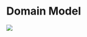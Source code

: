 # Domain Model

[![](https://mermaid.ink/img/pako:eNqdU01rwzAM_SvGp461fyDsMlYGgxUK3TEXJ9YSsfgDyz6Urv3tk5NsadPCxnyReU9-TxLyQdZOgyxk3SmiNaomKFNawWcLzncgHj5XK_EGqm4hXBO7mDTYeEEUjAa0jbDKwG2mQsdGvt3P6BejGhA-uHfsYIt1TGGuYICIkxZ3pR2YvnLx5FIgEIcBy-eqiHxekeJp43Tq4CRMH2nGDk4n4fs4kMdLs0Hgb2bPmMVUjDxBw6Oa2z0SYWMzw1k_97OsVeVcJ5C2qeqQWtATde8HLA_jRpmT9K-ljqAGqgP6iM5O3FpFEDpBjhOKrOod_rfUHuMd0LCgYYfOCUqVwbjIW3C7tXHvzvvSjh1A9JrjG7mUBoJRqHnD-9RSxha4cVnwVavwUcrS5jyVotvtbS2LGBIsZfKa2x0_xDcIGqMLm_HH5HD8AuhiBo4?type=png)](https://mermaid.live/edit#pako:eNqdU01rwzAM_SvGp461fyDsMlYGgxUK3TEXJ9YSsfgDyz6Urv3tk5NsadPCxnyReU9-TxLyQdZOgyxk3SmiNaomKFNawWcLzncgHj5XK_EGqm4hXBO7mDTYeEEUjAa0jbDKwG2mQsdGvt3P6BejGhA-uHfsYIt1TGGuYICIkxZ3pR2YvnLx5FIgEIcBy-eqiHxekeJp43Tq4CRMH2nGDk4n4fs4kMdLs0Hgb2bPmMVUjDxBw6Oa2z0SYWMzw1k_97OsVeVcJ5C2qeqQWtATde8HLA_jRpmT9K-ljqAGqgP6iM5O3FpFEDpBjhOKrOod_rfUHuMd0LCgYYfOCUqVwbjIW3C7tXHvzvvSjh1A9JrjG7mUBoJRqHnD-9RSxha4cVnwVavwUcrS5jyVotvtbS2LGBIsZfKa2x0_xDcIGqMLm_HH5HD8AuhiBo4)
